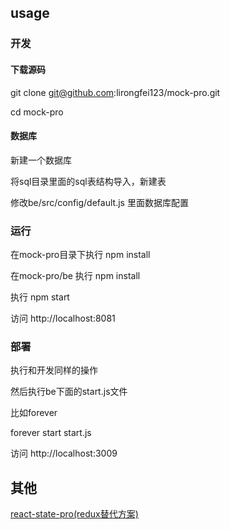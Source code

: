 ## usage
### 开发
#### 下载源码
git clone git@github.com:lirongfei123/mock-pro.git

cd mock-pro
#### 数据库
新建一个数据库

将sql目录里面的sql表结构导入，新建表

修改be/src/config/default.js 里面数据库配置

### 运行

在mock-pro目录下执行 npm install

在mock-pro/be 执行 npm install

执行 npm start

访问 http://localhost:8081

### 部署
执行和开发同样的操作

然后执行be下面的start.js文件

比如forever

forever start start.js

访问 http://localhost:3009

## 其他
[react-state-pro(redux替代方案)](https://github.com/lirongfei123/react-state-pro)
